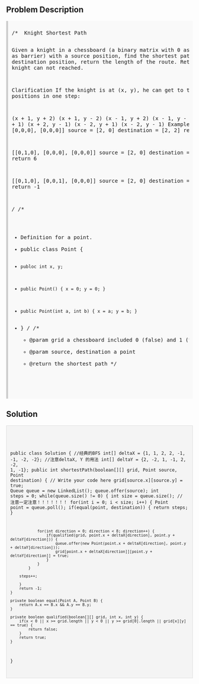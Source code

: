 <style>
  .comment-block { background-color: #f9f9f9; padding: 10px; border-left: 5px solid #ccc; }
  .code-block { background-color: #f4f4f4; padding: 10px; border: 1px solid #ddd; }
</style>

<h2>Problem Description</h2>
<div class='comment-block'>
<pre>
/*  Knight Shortest Path

Given a knight in a chessboard (a binary matrix with 0 as empty and 1 as barrier) with a source position, 
find the shortest path to a destination position, return the length of the route. 
Return -1 if knight can not reached.

Clarification
If the knight is at (x, y), he can get to the following positions in one step:

(x + 1, y + 2)
(x + 1, y - 2)
(x - 1, y + 2)
(x - 1, y - 2)
(x + 2, y + 1)
(x + 2, y - 1)
(x - 2, y + 1)
(x - 2, y - 1)
Example
[[0,0,0],
 [0,0,0],
 [0,0,0]]
source = [2, 0] destination = [2, 2] return 2

[[0,1,0],
 [0,0,0],
 [0,0,0]]
source = [2, 0] destination = [2, 2] return 6

[[0,1,0],
 [0,0,1],
 [0,0,0]]
source = [2, 0] destination = [2, 2] return -1

*/
/**
 * Definition for a point.
 * public class Point {
 *     publoc int x, y;
 *     public Point() { x = 0; y = 0; }
 *     public Point(int a, int b) { x = a; y = b; }
 * }
 */
    /**
     * @param grid a chessboard included 0 (false) and 1 (true)
     * @param source, destination a point
     * @return the shortest path 
     */
</pre>
</div>

<h2>Solution</h2>
<div class='code-block'>
<pre><code class='language-java'>

public class Solution { //经典的BFS
    int[] deltaX = {1, 1, 2, 2, -1, -1, -2, -2}; //注意deltaX, Y 的用法
    int[] deltaY = {2, -2, 1, -1, 2, -2, 1, -1};
    public int shortestPath(boolean[][] grid, Point source, Point destination) {
        // Write your code here
        grid[source.x][source.y] = true;
        Queue<Point> queue = new LinkedList<Point>();
        queue.offer(source);
        int steps = 0;
        while(queue.size() != 0) {
            int size = queue.size(); // 注意一定注意！！！！！！！
            for(int i = 0; i < size; i++) {
                Point point = queue.poll();
                if(equal(point, destination)) {
                    return steps;
                }
                
                for(int direction = 0; direction < 8; direction++) {
                    if(qualified(grid, point.x + deltaX[direction], point.y + deltaY[direction])) {
                        queue.offer(new Point(point.x + deltaX[direction], point.y + deltaY[direction]));
                        grid[point.x + deltaX[direction]][point.y + deltaY[direction]] = true;
                    }
                }
            }
            
        steps++;
        
        }
        return -1;
    }
    
    private boolean equal(Point A, Point B) {
        return A.x == B.x && A.y == B.y;
    }
    
    private boolean qualified(boolean[][] grid, int x, int y) {
        if(x < 0 || x >= grid.length || y < 0 || y >= grid[0].length || grid[x][y] == true) {
            return false;
        }
        return true;
    }
}</code></pre>
</div>
